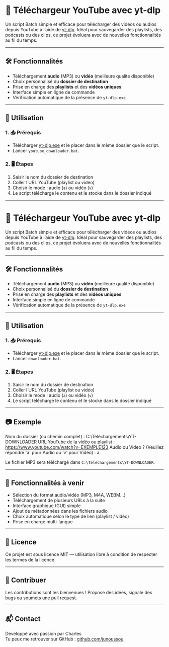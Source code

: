 # 🎥 Téléchargeur YouTube avec yt-dlp

Un script Batch simple et efficace pour télécharger des vidéos ou audios depuis YouTube à l’aide de [yt-dlp](https://github.com/yt-dlp/yt-dlp). Idéal pour sauvegarder des playlists, des podcasts ou des clips, ce projet évoluera avec de nouvelles fonctionnalités au fil du temps.

---

## 🛠️ Fonctionnalités

- Téléchargement **audio** (MP3) ou **vidéo** (meilleure qualité disponible)
- Choix personnalisé du **dossier de destination**
- Prise en charge des **playlists** et des **vidéos uniques**
- Interface simple en ligne de commande
- Vérification automatique de la présence de `yt-dlp.exe`

---

## 🚀 Utilisation

### 1. 📥 Prérequis

- Télécharger [yt-dlp.exe](https://github.com/yt-dlp/yt-dlp/releases/latest) et le placer dans le même dossier que le script.
- Lancer `youtube_downloader.bat`.

### 2. 🖥️ Étapes

1. Saisir le nom du dossier de destination
2. Coller l’URL YouTube (playlist ou vidéo)
3. Choisir le mode : audio (`a`) ou vidéo (`v`)
4. Le script télécharge le contenu et le stocke dans le dossier indiqué

---

# 🎥 Téléchargeur YouTube avec yt-dlp

Un script Batch simple et efficace pour télécharger des vidéos ou audios depuis YouTube à l’aide de [yt-dlp](https://github.com/yt-dlp/yt-dlp). Idéal pour sauvegarder des playlists, des podcasts ou des clips, ce projet évoluera avec de nouvelles fonctionnalités au fil du temps.

---

## 🛠️ Fonctionnalités

- Téléchargement **audio** (MP3) ou **vidéo** (meilleure qualité disponible)
- Choix personnalisé du **dossier de destination**
- Prise en charge des **playlists** et des **vidéos uniques**
- Interface simple en ligne de commande
- Vérification automatique de la présence de `yt-dlp.exe`

---

## 🚀 Utilisation

### 1. 📥 Prérequis

- Télécharger [yt-dlp.exe](https://github.com/yt-dlp/yt-dlp/releases/latest) et le placer dans le même dossier que le script.
- Lancer `downloader.bat`.

### 2. 🖥️ Étapes

1. Saisir le nom du dossier de destination
2. Coller l’URL YouTube (playlist ou vidéo)
3. Choisir le mode : audio (`a`) ou vidéo (`v`)
4. Le script télécharge le contenu et le stocke dans le dossier indiqué

---

## 📷 Exemple
Nom du dossier (ou chemin complet) : C:\Téléchargements\YT-DOWNLOADER
URL YouTube de la vidéo ou playlist : https://www.youtube.com/watch?v=EXEMPLE123
Audio ou Video ? (Veuillez répondre 'a' pour Audio ou 'v' pour Vidéo) : a

Le fichier MP3 sera téléchargé dans `C:\Téléchargements\YT-DOWNLOADER`.

---

## 🌱 Fonctionnalités à venir

- Sélection du format audio/vidéo (MP3, M4A, WEBM…)
- Téléchargement de plusieurs URLs à la suite
- Interface graphique (GUI) simple
- Ajout de métadonnées dans les fichiers audio
- Choix automatique selon le type de lien (playlist / vidéo)
- Prise en charge multi-langue

---

## 📄 Licence

Ce projet est sous licence MIT — utilisation libre à condition de respecter les termes de la licence.

---

## 🤝 Contribuer

Les contributions sont les bienvenues ! Propose des idées, signale des bugs ou soumets une pull request.

---

## 📬 Contact

Développé avec passion par Charles  
Tu peux me retrouver sur GitHub : [github.com/junoussou](https://github.com/junoussou)

